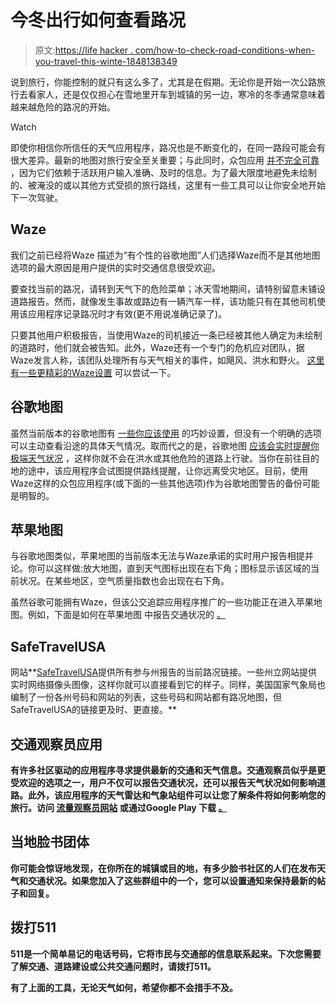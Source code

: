 # 今冬出行如何查看路况

> 原文:[https://life hacker . com/how-to-check-road-conditions-when-you-travel-this-winte-1848138349](https://lifehacker.com/how-to-check-road-conditions-when-you-travel-this-winte-1848138349)

说到旅行，你能控制的就只有这么多了，尤其是在假期。无论你是开始一次公路旅行去看家人，还是仅仅担心在雪地里开车到城镇的另一边，寒冷的冬季通常意味着越来越危险的路况的开始。

Watch

即使你相信你所信任的天气应用程序，路况也是不断变化的，在同一路段可能会有很大差异。最新的地图对旅行安全至关重要；与此同时，众包应用 [并不完全可靠](https://mashable.com/article/is-waze-apple-maps-google-safe-in-the-snow) ，因为它们依赖于活跃用户输入准确、及时的信息。为了最大限度地避免未绘制的、被淹没的或以其他方式受损的旅行路线，这里有一些工具可以让你安全地开始下一次驾驶。

## **Waze**

我们之前已经将Waze 描述为“有个性的谷歌地图”人们选择Waze而不是其他地图选项的最大原因是用户提供的实时交通信息很受欢迎。

要查找当前的路况，请转到天气下的危险菜单；冰天雪地期间，请特别留意未铺设道路报告。然而，就像发生事故或路边有一辆汽车一样，该功能只有在其他司机使用该应用程序记录路况时才有效(更不用说准确记录了)。

只要其他用户积极报告，当使用Waze的司机接近一条已经被其他人确定为未绘制的道路时，他们就会被告知。此外，Waze还有一个专门的危机应对团队，据Waze发言人称，该团队处理所有与天气相关的事件，如飓风、洪水和野火。 [这里有一些更精彩的Waze设置](https://lifehacker.com/11-wonderful-waze-settings-everyone-should-be-using-1847545764) 可以尝试一下。

## **谷歌地图**

虽然当前版本的谷歌地图有 [一些你应该使用](https://lifehacker.com/11-clever-google-maps-settings-everyone-should-be-using-1847297662) 的巧妙设置，但没有一个明确的选项可以主动查看沿途的具体天气情况。取而代之的是，谷歌地图 [应该会实时提醒你极端天气状况](https://www.fastcompany.com/90360325/google-maps-will-now-show-you-where-natural-disasters-strike) ，这样你就不会在洪水或其他危险的道路上行驶。当你在前往目的地的途中，该应用程序会试图提供路线提醒，让你远离受灾地区。目前，使用Waze这样的众包应用程序(或下面的一些其他选项)作为谷歌地图警告的备份可能是明智的。

## **苹果地图**

与谷歌地图类似，苹果地图的当前版本无法与Waze承诺的实时用户报告相提并论。你可以这样做:放大地图，直到天气图标出现在右下角；图标显示该区域的当前状况。在某些地区，空气质量指数也会出现在右下角。

虽然谷歌可能拥有Waze，但该公交追踪应用程序推广的一些功能正在进入苹果地图。例如，下面是如何在苹果地图 中报告交通状况的 [。](https://lifehacker.com/how-to-report-traffic-accidents-in-apple-maps-1846258444)

## **SafeTravelUSA**

网站**[SafeTravelUSA](https://www.safetravelusa.com/)提供所有参与州报告的当前路况链接。一些州立网站提供实时网络摄像头图像，这样你就可以直接看到它的样子。同样，美国国家气象局也编制了一份各州号码和网站的列表，这些号码和网站都有路况地图，但SafeTravelUSA的链接更及时、更直接。**

## ****交通观察员应用****

**有许多社区驱动的应用程序寻求提供最新的交通和天气信息。交通观察员似乎是更受欢迎的选项之一，用户不仅可以报告交通状况，还可以报告天气状况如何影响道路。此外，该应用程序的天气雷达和气象站组件可以让您了解条件将如何影响您的旅行。访问 [流量观察员网站](http://www.trafficspotter.com/) 或通过Google Play 下载 [。](https://play.google.com/store/apps/details?id=com.trafficspotter.android&hl=en_US&gl=US)**

## ****当地脸书团体****

**你可能会惊讶地发现，在你所在的城镇或目的地，有多少脸书社区的人们在发布天气和交通状况。如果您加入了这些群组中的一个，您可以设置通知来保持最新的帖子和回复。**

## ****拨打511****

**511是一个简单易记的电话号码，它将市民与交通部的信息联系起来。下次您需要了解交通、道路建设或公共交通问题时，请拨打511。**

**有了上面的工具，无论天气如何，希望你都不会措手不及。**